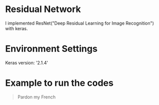 # Residual Network
I implemented ResNet("Deep Residual Learning for Image Recognition") with keras. 
# Environment Settings
Keras version: '2.1.4'
# Example to run the codes
> Pardon my French
